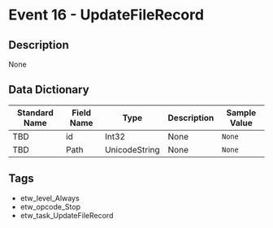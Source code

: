# Event 16 - UpdateFileRecord

## Description
None

## Data Dictionary
|Standard Name|Field Name|Type|Description|Sample Value|
|---|---|---|---|---|
|TBD|id|Int32|None|`None`|
|TBD|Path|UnicodeString|None|`None`|

## Tags
* etw_level_Always
* etw_opcode_Stop
* etw_task_UpdateFileRecord